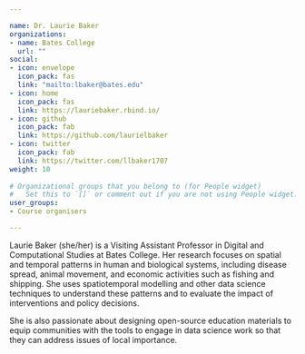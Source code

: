 ```yaml
---

name: Dr. Laurie Baker
organizations:
- name: Bates College
  url: ""
social:
- icon: envelope
  icon_pack: fas
  link: "mailto:lbaker@bates.edu"
- icon: home
  icon_pack: fas
  link: https://lauriebaker.rbind.io/
- icon: github
  icon_pack: fab
  link: https://github.com/laurielbaker
- icon: twitter
  icon_pack: fab
  link: https://twitter.com/llbaker1707
weight: 10
  
# Organizational groups that you belong to (for People widget)
#   Set this to `[]` or comment out if you are not using People widget.  
user_groups:
- Course organisers

---
```


Laurie Baker (she/her) is a Visiting Assistant Professor in Digital and Computational Studies at Bates College. Her research focuses on spatial and temporal patterns in human and biological systems, including disease spread, animal movement, and economic activities such as fishing and shipping. She uses spatiotemporal modelling and other data science techniques to understand these patterns and to evaluate the impact of interventions and policy decisions. 

She is also passionate about designing open-source education materials to equip communities with the tools to engage in data science work so that they can address issues of local importance.